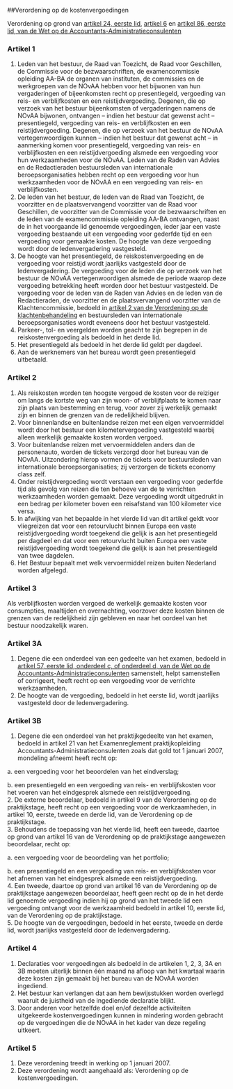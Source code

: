 <meta http-equiv='Content-Type' content='text/html; charset=utf-8' />

##Verordening op de kostenvergoedingen

Verordening op grond van [artikel 24, eerste lid](../../../../../../wet/wet/op/de/accountants-administratieconsulenten/BWBR0002856/README.md), [artikel 6](../../../../../../wet/wet/op/de/accountants-administratieconsulenten/BWBR0002856/README.md) en [artikel 86, eerste lid, van de Wet op de Accountants-Administratieconsulenten](../../../../../../wet/wet/op/de/accountants-administratieconsulenten/BWBR0002856/README.md)

### Artikel  1  

1.  Leden van het bestuur, de Raad van Toezicht, de Raad voor Geschillen, de Commissie voor de bezwaarschriften, de examencommissie opleiding AA-BA de organen van instituten, de commissies en de werkgroepen van de NOvAA hebben voor het bijwonen van hun vergaderingen of bijeenkomsten recht op presentiegeld, vergoeding van reis- en verblijfkosten en een reistijdvergoeding. Degenen, die op verzoek van het bestuur bijeenkomsten of vergaderingen namens de NOvAA bijwonen, ontvangen – indien het bestuur dat gewenst acht – presentiegeld, vergoeding van reis- en verblijfkosten en een reistijdvergoeding. Degenen, die op verzoek van het bestuur de NOvAA vertegenwoordigen kunnen – indien het bestuur dat gewenst acht – in aanmerking komen voor presentiegeld, vergoeding van reis- en verblijfkosten en een reistijdvergoeding alsmede een vergoeding voor hun werkzaamheden voor de NOvAA. Leden van de Raden van Advies en de Redactieraden bestuursleden van internationale beroepsorganisaties hebben recht op een vergoeding voor hun werkzaamheden voor de NOvAA en een vergoeding van reis- en verblijfkosten.   
2.  De leden van het bestuur, de leden van de Raad van Toezicht, de voorzitter en de plaatsvervangend voorzitter van de Raad voor Geschillen, de voorzitter van de Commissie voor de bezwaarschriften en de leden van de examencommissie opleiding AA-BA ontvangen, naast de in het voorgaande lid genoemde vergoedingen, ieder jaar een vaste vergoeding bestaande uit een vergoeding voor gederfde tijd en een vergoeding voor gemaakte kosten. De hoogte van deze vergoeding wordt door de ledenvergadering vastgesteld.   
3.  De hoogte van het presentiegeld, de reiskostenvergoeding en de vergoeding voor reistijd wordt jaarlijks vastgesteld door de ledenvergadering. De vergoeding voor de leden die op verzoek van het bestuur de NOvAA vertegenwoordigen alsmede de periode waarop deze vergoeding betrekking heeft worden door het bestuur vastgesteld. De vergoeding voor de leden van de Raden van Advies en de leden van de Redactieraden, de voorzitter en de plaatsvervangend voorzitter van de Klachtencommissie, bedoeld in [artikel 2 van de Verordening op de klachtenbehandeling](../../../../../../pbo/verordening/op/de/klachtbehandeling/BWBR0024408/README.md) en bestuursleden van internationale beroepsorganisaties wordt eveneens door het bestuur vastgesteld.   
4.  Parkeer-, tol- en veergelden worden geacht te zijn begrepen in de reiskostenvergoeding als bedoeld in het derde lid.   
5.  Het presentiegeld als bedoeld in het derde lid geldt per dagdeel.   
6.  Aan de werknemers van het bureau wordt geen presentiegeld uitbetaald.   

### Artikel  2  

1.  Als reiskosten worden ten hoogste vergoed de kosten voor de reiziger om langs de kortste weg van zijn woon- of verblijfplaats te komen naar zijn plaats van bestemming en terug, voor zover zij werkelijk gemaakt zijn en binnen de grenzen van de redelijkheid blijven.   
2.  Voor binnenlandse en buitenlandse reizen met een eigen vervoermiddel wordt door het bestuur een kilometervergoeding vastgesteld waarbij alleen werkelijk gemaakte kosten worden vergoed.   
3.  Voor buitenlandse reizen met vervoermiddelen anders dan de personenauto, worden de tickets verzorgd door het bureau van de NOvAA. Uitzondering hierop vormen de tickets voor bestuursleden van internationale beroepsorganisaties; zij verzorgen de tickets economy class zelf.   
4.  Onder reistijdvergoeding wordt verstaan een vergoeding voor gederfde tijd als gevolg van reizen die ten behoeve van de te verrichten werkzaamheden worden gemaakt. Deze vergoeding wordt uitgedrukt in een bedrag per kilometer boven een reisafstand van 100 kilometer vice versa.   
5.  In afwijking van het bepaalde in het vierde lid van dit artikel geldt voor vliegreizen dat voor een retourvlucht binnen Europa een vaste reistijdvergoeding wordt toegekend die gelijk is aan het presentiegeld per dagdeel en dat voor een retourvlucht buiten Europa een vaste reistijdvergoeding wordt toegekend die gelijk is aan het presentiegeld van twee dagdelen.   
6.  Het Bestuur bepaalt met welk vervoermiddel reizen buiten Nederland worden afgelegd.   

### Artikel  3  

Als verblijfkosten worden vergoed de werkelijk gemaakte kosten voor consumpties, maaltijden en overnachting, voorzover deze kosten binnen de grenzen van de redelijkheid zijn gebleven en naar het oordeel van het bestuur noodzakelijk waren.  

### Artikel  3A  

1.  Degene die een onderdeel van een gedeelte van het examen, bedoeld in [artikel 57, eerste lid, onderdeel c, of onderdeel d, van de Wet op de Accountants-Administratieconsulenten](../../../../../../wet/wet/op/de/accountants-administratieconsulenten/BWBR0002856/README.md) samenstelt, helpt samenstellen of corrigeert, heeft recht op een vergoeding voor de verrichte werkzaamheden.   
2.  De hoogte van de vergoeding, bedoeld in het eerste lid, wordt jaarlijks vastgesteld door de ledenvergadering.   

### Artikel  3B  

1.  Degene die een onderdeel van het praktijkgedeelte van het examen, bedoeld in artikel 21 van het Examenreglement praktijkopleiding Accountants-Administratieconsulenten zoals dat gold tot 1 januari 2007, mondeling afneemt heeft recht op: 

a. een vergoeding voor het beoordelen van het eindverslag;  

b. een presentiegeld en een vergoeding van reis- en verblijfskosten voor het voeren van het eindgesprek alsmede een reistijdvergoeding.     
2.  De externe beoordelaar, bedoeld in artikel 9 van de Verordening op de praktijkstage, heeft recht op een vergoeding voor de werkzaamheden, in artikel 10, eerste, tweede en derde lid, van de Verordening op de praktijkstage.   
3.  Behoudens de toepassing van het vierde lid, heeft een tweede, daartoe op grond van artikel 16 van de Verordening op de praktijkstage aangewezen beoordelaar, recht op: 

a. een vergoeding voor de beoordeling van het portfolio;  

b. een presentiegeld en een vergoeding van reis- en verblijfskosten voor het afnemen van het eindgesprek alsmede een reistijdvergoeding.     
4.  Een tweede, daartoe op grond van artikel 16 van de Verordening op de praktijkstage aangewezen beoordelaar, heeft geen recht op de in het derde lid genoemde vergoeding indien hij op grond van het tweede lid een vergoeding ontvangt voor de werkzaamheid bedoeld in artikel 10, eerste lid, van de Verordening op de praktijkstage.   
5.  De hoogte van de vergoedingen, bedoeld in het eerste, tweede en derde lid, wordt jaarlijks vastgesteld door de ledenvergadering.   

### Artikel  4  

1.  Declaraties voor vergoedingen als bedoeld in de artikelen 1, 2, 3, 3A en 3B moeten uiterlijk binnen één maand na afloop van het kwartaal waarin deze kosten zijn gemaakt bij het bureau van de NOvAA worden ingediend.   
2.  Het bestuur kan verlangen dat aan hem bewijsstukken worden overlegd waaruit de juistheid van de ingediende declaratie blijkt.   
3.  Door anderen voor hetzelfde doel en/of dezelfde activiteiten uitgekeerde kostenvergoedingen kunnen in mindering worden gebracht op de vergoedingen die de NOvAA in het kader van deze regeling uitkeert.   

### Artikel  5  

1.  Deze verordening treedt in werking op 1 januari 2007.   
2.  Deze verordening wordt aangehaald als: Verordening op de kostenvergoedingen.   
